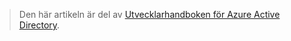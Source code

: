 > Den här artikeln är del av [Utvecklarhandboken för Azure Active Directory](../articles/active-directory/active-directory-developers-guide.md).
> 
> 



<!--HONumber=Dec16_HO4-->



